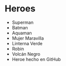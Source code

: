 # Heroes

* Superman
* Batman
* Aquaman
* Mujer Maravilla
* Linterna Verde
* Robin
* Volcán Negro
* Heroe hecho en GitHub
